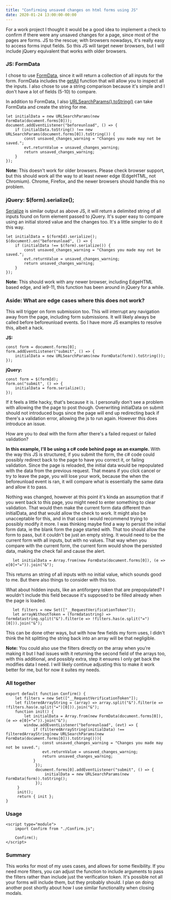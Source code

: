 ```yaml
---
title: "Confirming unsaved changes on html forms using JS"
date: 2020-01-24 13:00:00-00:00
---
```


For a work project I thought it would be a good idea to implement a check to confirm if there were any unsaved changes for a page, since most of the pages are forms. JS to the rescue; with browsers nowadays, it's really easy to access forms input fields. So this JS will target newer browsers, but I will include jQuery equivalent that works with older browsers.

 ### JS: FormData
I chose to use [FormData](https://developer.mozilla.org/en-US/docs/Web/API/FormData), since it will return a collection of all inputs for the form. FormData includes the [getAll](https://developer.mozilla.org/en-US/docs/Web/API/FormData/getAll) function that will allow you to inspect all the inputs. I also chose to use a string comparison because it's simple and I don't have a lot of fields (5-10) to compare. 

In addition to FormData, I also [URLSearchParams().toString()](https://developer.mozilla.org/en-US/docs/Web/API/URLSearchParams/toString) can take FormData and create the string for me. 

    let initialData = new URLSearchParams(new FormData(document.forms[0]));	
    document.addEventListener("beforeunload", () => {
        if (initialData.toString() !== new URLSearchParams(document.forms[0]).toString()) {
            const unsaved_changes_warning = "Changes you made may not be saved.";
            evt.returnValue = unsaved_changes_warning;
            return unsaved_changes_warning;
        }
    });

**Note:** This doesn't work for older browsers. Please check browser support, but this should work all the way to at least newer edge (EdgeHTML, not Chromium). Chrome, Firefox, and the newer browsers should handle this no problem.

### jQuery: $(form).serialize();
[Serialize](https://api.jquery.com/serialize/) is similar output as above JS, it will return a delimited string of all inputs found on form element passed to jQuery. It's super easy to compare using an initial stored value and the changes too. It's a little simpler to do it this way.

    let initialData = $(formId).serialize();	
    $(document).on("beforeunload", () => {
        if (initialData !== $(form).serialize()) {
            const unsaved_changes_warning = "Changes you made may not be saved.";
            evt.returnValue = unsaved_changes_warning;
            return unsaved_changes_warning;
        }
    });


**Note:** This should work with any newer browser, including EdgeHTML based edge, and ie9-11, this function has been around in jQuery for a while.

### Aside: What are edge cases where this does not work?

This will trigger on form submission too. This will interrupt any navigation away from the page, including form submissions. It will likely always be called before beforeunload events. So I have more JS examples to resolve this, albeit a hack.
	
**JS:**

    const form = document.forms[0];
    form.addEventListener("submit", () => {
        initialData = new URLSearchParams(new FormData(form)).toString());
    });

**jQuery:**

    const form = $(formId);
    form.on("submit", () => {
        initialData = form.serialize();
    });

If it feels a little hacky, that's because it is. I personally don't see a problem with allowing the the page to post though. Overwriting initialData on submit should not introduced bugs since the page will end up redirecting back if there's a validation error, allowing the js to run again. However this does introduce an issue.
	   

How are you to deal with the form after there's a failed request or failed validation? 
    
**In this example, I'll be using a c# code behind page as an example.** With the way this JS is structured, if you submit the form, the c# code could possibly redirect back to the page to have you correct it, or failing validation. Since the page is reloaded, the initial data would be repopulated with the data from the previous request. That means if you click cancel or try to leave the page, you will lose your work, because the when the beforeunload event is ran, it will compare what is essentially the same data and allow it to pass. 

Nothing was changed, however at this point it's kinda an assumption that if you went back to this page, you might need to enter something to clear validation. That would then make the current form data different than initialData, and that would allow the check to work. It might also be unacceptable for this, and in that case I would recommend trying to possibly modify it more. I was thinking maybe find a way to persist the initial form data, ie the blank form the page started with. That too should allow the form to pass, but it couldn't be just an empty string. It would need to be the current form with all inputs, but with no values. That way when you compare with the current form, the current form would show the persisted data, making the check fail and cause the alert.

	   let initialData = Array.from(new FormData(document.forms[0]), (e => e[0]+"=")).join("&");

This returns an string of all inputs with no initial value, which sounds good to me. But there also things to consider with this too. 

What about hidden inputs, like an antiforgery token that are prepopulated? I wouldn't include this field because it's supposed to be filled already when the page is loaded.

       let filters = new Set(["__RequestVerificationToken"]);
       let arrayWithoutToken = (formdatastring) => formdatastring.split("&").filter(e => !filters.has(e.split("=")[0])).join("&");

This can be done other ways, but with how few fields my form uses, I didn't think the hit splitting the string back into an array will be that negligible. 

**Note:**  You could also use the filters directly on the array when you're making it but I had issues with it returning the second field of the arrays too, with this additional, and possibly extra, step it ensures I only get back the modifies data I need. I will likely continue adjusting this to make it work better for me, but for now it suites my needs.

### All together

    export default function Confirm() {
        let filters = new Set(["__RequestVerificationToken"]);
        let filteredArrayString = (array) => array.split("&").filter(e => !filters.has(e.split("=")[0])).join("&");
	    function init() {
		    let initialData = Array.from(new FormData(document.forms[0]), (e => e[0]+"=")).join("&");	
		    window.addEventListener("beforeunload", (evt) => {
		        if (filteredArrayString(initialData) !== filteredArrayString(new URLSearchParams(new FormData(document.forms[0])).toString())){
		            const unsaved_changes_warning = "Changes you made may not be saved.";
		            evt.returnValue = unsaved_changes_warning;
		            return unsaved_changes_warning;
		        }
                 });
                 document.forms[0].addEventListener("submit", () => {
	                 initialData = new URLSearchParams(new FormData(form)).toString();
	             });
	     }
	     init();
	     return { init };
    }

### Usage
    <script type="module">
	    import Confirm from "./Confirm.js";
	    
	    Confirm();
    </script>


### Summary

This works for most of my uses cases, and allows for some flexibility. If you need more filters, you can adjust the function to include arguments to pass the filters rather than include just the verification token. It's possible not all your forms will include them, but they probably should. I plan on doing another post shortly about how I use similar functionality when closing modals.